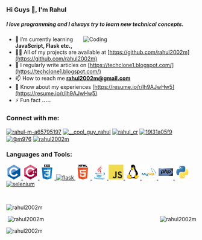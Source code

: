 ### Hi Guys 👋, I'm Rahul
<h5>I love programming and I always try to learn new technical concepts.</h5>

<img align="right" alt="Coding" width="300" src="https://cdn.dribbble.com/users/2514208/screenshots/9457622/web_developer.gif">

- 🌱 I’m currently learning **JavaScript, Flask etc.,**
- 👨‍💻 All of my projects are available at [https://github.com/rahul2002m](https://github.com/rahul2002m)
- 📝 I regularly write articles on [https://techclone1.blogspot.com/](https://techclone1.blogspot.com/)
- 📫 How to reach me **rahul2002m@gmail.com**
- 📄 Know about my experiences [https://resume.io/r/lh9AJwHw5](https://resume.io/r/lh9AJwHw5)
- ⚡ Fun fact **.....**

<h3 align="left">Connect with me:</h3>
<p align="left">
<a href="https://linkedin.com/in/rahul-m-a65795197" target="blank"><img align="center" src="https://raw.githubusercontent.com/rahuldkjain/github-profile-readme-generator/master/src/images/icons/Social/linked-in-alt.svg" alt="rahul-m-a65795197" height="30" width="40" /></a>
<a href="https://instagram.com/__cool_guy_rahul" target="blank"><img align="center" src="https://raw.githubusercontent.com/rahuldkjain/github-profile-readme-generator/master/src/images/icons/Social/instagram.svg" alt="__cool_guy_rahul" height="30" width="40" /></a>
<a href="https://www.codechef.com/users/rahul_cr" target="blank"><img align="center" src="https://cdn.jsdelivr.net/npm/simple-icons@3.1.0/icons/codechef.svg" alt="rahul_cr" height="30" width="40" /></a>
<a href="https://www.hackerrank.com/19l31a05f9" target="blank"><img align="center" src="https://raw.githubusercontent.com/rahuldkjain/github-profile-readme-generator/master/src/images/icons/Social/hackerrank.svg" alt="19l31a05f9" height="30" width="40" /></a>
<a href="https://www.hackerearth.com/@m976" target="blank"><img align="center" src="https://raw.githubusercontent.com/rahuldkjain/github-profile-readme-generator/master/src/images/icons/Social/hackerearth.svg" alt="@m976" height="30" width="40" /></a>
<a href="https://auth.geeksforgeeks.org/user/rahul2002m" target="blank"><img align="center" src="https://raw.githubusercontent.com/rahuldkjain/github-profile-readme-generator/master/src/images/icons/Social/geeks-for-geeks.svg" alt="rahul2002m" height="30" width="40" /></a>
</p>

<h3 align="left">Languages and Tools:</h3>
<p align="left"> <a href="https://www.cprogramming.com/" target="_blank"> <img src="https://raw.githubusercontent.com/devicons/devicon/master/icons/c/c-original.svg" alt="c" width="40" height="40"/> </a> <a href="https://www.w3schools.com/cpp/" target="_blank"> <img src="https://raw.githubusercontent.com/devicons/devicon/master/icons/cplusplus/cplusplus-original.svg" alt="cplusplus" width="40" height="40"/> </a> <a href="https://www.w3schools.com/css/" target="_blank"> <img src="https://raw.githubusercontent.com/devicons/devicon/master/icons/css3/css3-original-wordmark.svg" alt="css3" width="40" height="40"/> </a> <a href="https://flask.palletsprojects.com/" target="_blank"> <img src="https://www.vectorlogo.zone/logos/pocoo_flask/pocoo_flask-icon.svg" alt="flask" width="40" height="40"/> </a> <a href="https://www.w3.org/html/" target="_blank"> <img src="https://raw.githubusercontent.com/devicons/devicon/master/icons/html5/html5-original-wordmark.svg" alt="html5" width="40" height="40"/> </a> <a href="https://www.java.com" target="_blank"> <img src="https://raw.githubusercontent.com/devicons/devicon/master/icons/java/java-original.svg" alt="java" width="40" height="40"/> </a> <a href="https://developer.mozilla.org/en-US/docs/Web/JavaScript" target="_blank"> <img src="https://raw.githubusercontent.com/devicons/devicon/master/icons/javascript/javascript-original.svg" alt="javascript" width="40" height="40"/> </a> <a href="https://www.linux.org/" target="_blank"> <img src="https://raw.githubusercontent.com/devicons/devicon/master/icons/linux/linux-original.svg" alt="linux" width="40" height="40"/> </a> <a href="https://www.mysql.com/" target="_blank"> <img src="https://raw.githubusercontent.com/devicons/devicon/master/icons/mysql/mysql-original-wordmark.svg" alt="mysql" width="40" height="40"/> </a> <a href="https://www.php.net" target="_blank"> <img src="https://raw.githubusercontent.com/devicons/devicon/master/icons/php/php-original.svg" alt="php" width="40" height="40"/> </a> <a href="https://www.python.org" target="_blank"> <img src="https://raw.githubusercontent.com/devicons/devicon/master/icons/python/python-original.svg" alt="python" width="40" height="40"/> </a> <a href="https://www.selenium.dev" target="_blank"> <img src="https://raw.githubusercontent.com/detain/svg-logos/780f25886640cef088af994181646db2f6b1a3f8/svg/selenium-logo.svg" alt="selenium" width="40" height="40"/> </a> </p>

<br>


<p align="left"> <img src="https://komarev.com/ghpvc/?username=rahul2002m&label=Profile%20views&color=0e75b6&style=flat" alt="rahul2002m" /> </p>

<p><img align="right" src="https://github-readme-stats.vercel.app/api/top-langs?username=rahul2002m&show_icons=true&locale=en&layout=compact_color=ffffff&icon_color=bb2acf&text_color=daf7dc&bg_color=141321" alt="rahul2002m" /></p>

<p>&nbsp;<img src="https://github-readme-stats.vercel.app/api?username=rahul2002m&show_icons=true&theme=dark&locale=en" alt="rahul2002m" /></p>


<p><img src="https://github-readme-streak-stats.herokuapp.com/?user=rahul2002m&theme=dark" alt="rahul2002m" /></p>
